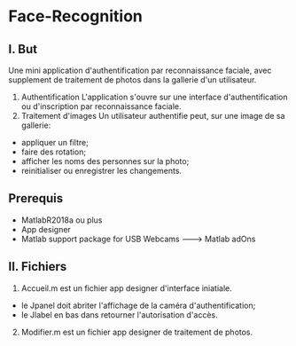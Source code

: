 # Face-Recognition

## I. But
Une mini application d'authentification par reconnaissance faciale, avec supplement de traitement de photos dans la gallerie d'un utilisateur.
1. Authentification
L'application s'ouvre sur une interface d'authentification ou d'inscription par reconnaissance faciale. 
2. Traitement d'images
 Un utilisateur authentifie  peut, sur une image de sa gallerie:
 
  - appliquer un filtre;
  - faire des rotation;
  - afficher les noms des personnes sur la photo;
  - reinitialiser ou enregistrer les changements.

## Prerequis
  - MatlabR2018a ou plus
  - App designer
  - Matlab support package for USB Webcams  ---> Matlab adOns 
  
## II. Fichiers

1. Accueil.m est un fichier app designer d'interface iniatiale.
- le Jpanel doit abriter l'affichage de la caméra d'authentification;
- le Jlabel en bas dans retourner l'autorisation d'accès. 

2. Modifier.m est un fichier app designer de traitement de photos.
  


